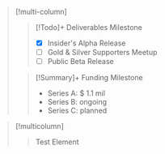 

> [!multi-column]
> > [!Todo]+ Deliverables Milestone
> > - [x] Insider's Alpha Release
> > - [ ] Gold & Silver Supporters Meetup
> > - [ ] Public Beta Release
>
> > [!Summary]+ Funding Milestone
> > - Series A: $ 1.1 mil
> > - Series B: ongoing
> > - Series C: planned

> [!multicolumn]
>> Test
>> Element